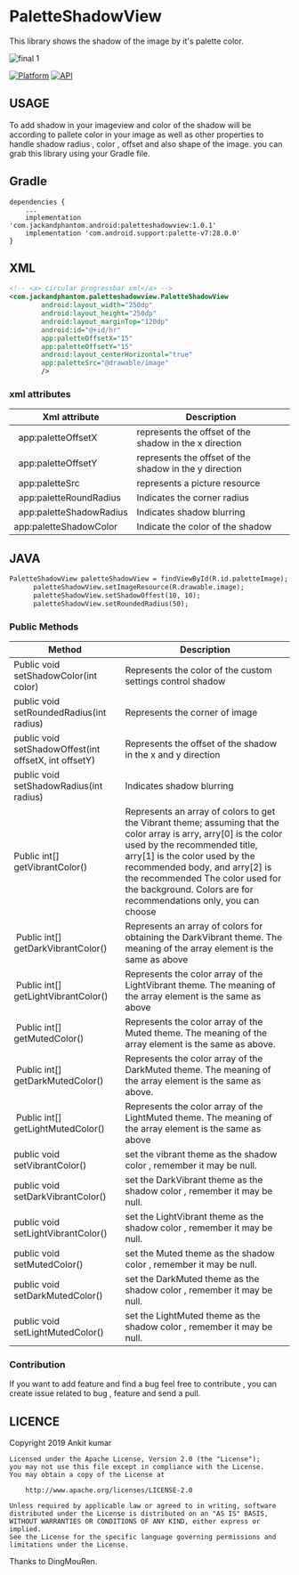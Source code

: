 # PaletteShadowView
This library shows the shadow of the image by it's palette color.

![final 1](https://user-images.githubusercontent.com/22986571/54155896-0f46d300-446b-11e9-9f6a-dfd72c5691e8.jpg)

[![Platform](https://img.shields.io/badge/platform-android-blue.svg)](http://developer.android.com/index.html)
[![API](https://img.shields.io/badge/API-19%2B-blue.svg?style=flat)](https://android-arsenal.com/api?level=19)

USAGE
-----
To add shadow in your imageview and color of the shadow will be according to pallete color in your image as well as other properties to handle shadow radius , color , offset and also shape of the image. you can grab this library using your Gradle file. 
 
Gradle
------

```
dependencies {
    ...
    implementation 'com.jackandphantom.android:paletteshadowview:1.0.1'
    implementation 'com.android.support:palette-v7:28.0.0'
}
```
XML
-----

```xml
<!-- <a> circular progressbar xml</a> -->
<com.jackandphantom.paletteshadowview.PaletteShadowView
        android:layout_width="250dp"
        android:layout_height="250dp"
        android:layout_marginTop="120dp"
        android:id="@+id/hr"
        app:paletteOffsetX="15"
        app:paletteOffsetY="15"
        android:layout_centerHorizontal="true"
        app:paletteSrc="@drawable/image"
        />
```
### xml attributes

Xml attribute | Description
---|---
  app:paletteOffsetX | represents the offset of the shadow in the x direction
  app:paletteOffsetY | represents the offset of the shadow in the y direction
  app:paletteSrc | represents a picture resource
  app:paletteRoundRadius | Indicates the corner radius
  app:paletteShadowRadius | Indicates shadow blurring
  app:paletteShadowColor | Indicate the color of the shadow
  
  JAVA
-----
  ```xml
  PaletteShadowView paletteShadowView = findViewById(R.id.paletteImage);
        paletteShadowView.setImageResource(R.drawable.image);
        paletteShadowView.setShadowOffest(10, 10);
        paletteShadowView.setRoundedRadius(50);
  ```
  
  ### Public Methods
Method | Description
---|---
 Public void setShadowColor(int color) | Represents the color of the custom settings control shadow
 public void setRoundedRadius(int radius) | Represents the corner of image
 public void setShadowOffest(int offsetX, int offsetY) | Represents the offset of the shadow in the x and y direction
 public void setShadowRadius(int radius) | Indicates shadow blurring
 Public int[] getVibrantColor() | Represents an array of colors to get the Vibrant theme; assuming that the color array is arry, arry[0] is the color used by the recommended title, arry[1] is the color used by the recommended body, and arry[2] is the recommended The color used for the background. Colors are for recommendations only, you can choose
 Public int[] getDarkVibrantColor()| Represents an array of colors for obtaining the DarkVibrant theme. The meaning of the array element is the same as above
 Public int[] getLightVibrantColor()| Represents the color array of the LightVibrant theme. The meaning of the array element is the same as above
 Public int[] getMutedColor()| Represents the color array of the Muted theme. The meaning of the array element is the same as above.
 Public int[] getDarkMutedColor()| Represents the color array of the DarkMuted theme. The meaning of the array element is the same as above.
 Public int[] getLightMutedColor()| Represents the color array of the LightMuted theme. The meaning of the array element is the same as above
 public void setVibrantColor() | set the vibrant theme as the shadow color , remember it may be null.
 public void setDarkVibrantColor() | set the DarkVibrant theme as the shadow color , remember it may be null.
 public void setLightVibrantColor() | set the LightVibrant theme as the shadow color , remember it may be null.
 public void setMutedColor() | set the Muted theme as the shadow color , remember it may be null.
 public void setDarkMutedColor() | set the DarkMuted theme as the shadow color , remember it may be null.
 public void setLightMutedColor() | set the LightMuted theme as the shadow color , remember it may be null.
 
 ### Contribution
 If you want to add feature and find a bug feel free to contribute , you can  create issue related to bug , feature and send a pull.
 
 LICENCE
-----

 Copyright 2019 Ankit kumar

    Licensed under the Apache License, Version 2.0 (the "License");
    you may not use this file except in compliance with the License.
    You may obtain a copy of the License at

        http://www.apache.org/licenses/LICENSE-2.0

    Unless required by applicable law or agreed to in writing, software
    distributed under the License is distributed on an "AS IS" BASIS,
    WITHOUT WARRANTIES OR CONDITIONS OF ANY KIND, either express or implied.
    See the License for the specific language governing permissions and
    limitations under the License.
  
  Thanks to DingMouRen.
